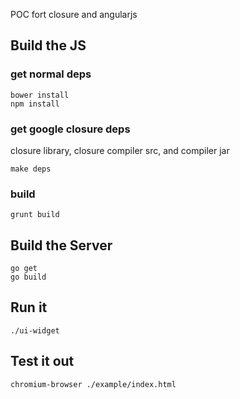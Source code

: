 POC fort closure and angularjs


## Build the JS
### get normal deps
	
	bower install
	npm install

### get google closure deps
closure library, closure compiler src, and compiler jar
	
	make deps

### build
	
	grunt build


## Build the Server

	go get
	go build


## Run it

	./ui-widget


## Test it out

	chromium-browser ./example/index.html


